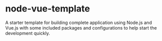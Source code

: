 # node-vue-template
A starter template for building complete application using Node.js and Vue.js with some included packages and configurations to help start the development quickly.
